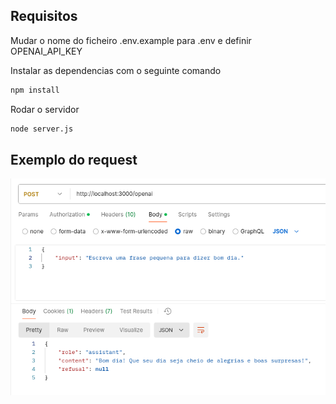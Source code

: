 ## Requisitos
Mudar o nome do ficheiro .env.example para .env e definir OPENAI_API_KEY

Instalar as dependencias com o seguinte comando
```bash
npm install
```

Rodar o servidor
```bash
node server.js
```

## Exemplo do request  
![request example](./img/request.png)